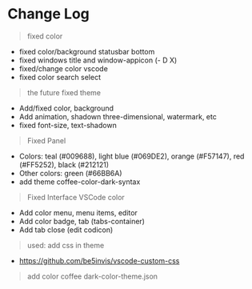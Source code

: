 # Change Log

 > fixed color
   * fixed color/background statusbar bottom 
   * fixed windows title and window-appicon (- D X)
   * fixed/change color vscode
   * fixed color search select

 > the future fixed theme
   * Add/fixed color, background
   * Add animation, shadown three-dimensional, watermark, etc
   * fixed font-size, text-shadown 

 > Fixed Panel
   * Colors: teal (#009688), light blue (#069DE2), orange (#F57147), red (#FF5252), black (#212121)
   * Other colors: green (#66BB6A)
   * add theme coffee-color-dark-syntax

 > Fixed Interface VSCode color
   * Add color menu, menu items, editor
   * Add color badge, tab (tabs-container)
   * Add tab close (edit codicon)

 > used: add css in theme
   * https://github.com/be5invis/vscode-custom-css
 
 > add color coffee dark-color-theme.json
